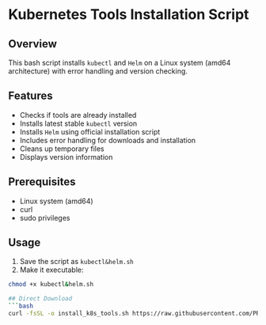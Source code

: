 # Kubernetes Tools Installation Script

## Overview
This bash script installs `kubectl` and `Helm` on a Linux system (amd64 architecture) with error handling and version checking.

## Features
- Checks if tools are already installed
- Installs latest stable `kubectl` version
- Installs `Helm` using official installation script
- Includes error handling for downloads and installation
- Cleans up temporary files
- Displays version information

## Prerequisites
- Linux system (amd64)
- curl
- sudo privileges

## Usage
1. Save the script as `kubectl&helm.sh`
2. Make it executable:
```bash
chmod +x kubectl&helm.sh

## Direct Download
```bash
curl -fsSL -o install_k8s_tools.sh https://raw.githubusercontent.com/PRINCE1409/Packages/refs/heads/main/kubectl%26helm.sh
